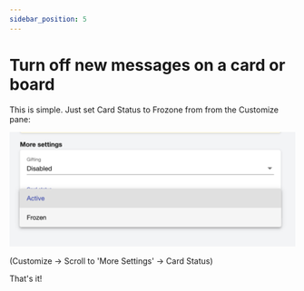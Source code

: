```yaml
---
sidebar_position: 5
---
```


# Turn off new messages on a card or board

This is simple. Just set Card Status to Frozone from from the Customize pane:

![Alt text](img/image.png)


(Customize -> Scroll to 'More Settings' -> Card Status)


That's it!